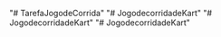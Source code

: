 "# TarefaJogodeCorrida" 
"# JogodecorridadeKart" 
"# JogodecorridadeKart" 
"# JogodecorridadeKart" 
